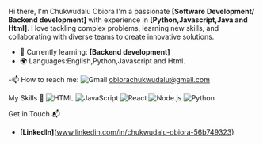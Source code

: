 Hi there, I'm Chukwudalu Obiora
I'm a passionate **[Software Development/ Backend development]** with experience in **[Python,Javascript,Java and Html]**. I love tackling complex problems, learning new skills, and collaborating with diverse teams to create innovative solutions.

- 🌱 Currently learning: **[Backend development]**
- 🌍 Languages:English,Python,Javascript and Html.
  
-📫 How to reach me: 
![Gmail](	https://img.shields.io/badge/Gmail-D14836?style=for-the-badge&logo=gmail&logoColor=white)  obiorachukwudalu@gmail.com

My Skills 🧠
![HTML](https://img.shields.io/badge/-HTML-E34F26?style=flat-square&logo=html5&logoColor=white)
![JavaScript](https://img.shields.io/badge/-JavaScript-F7DF1E?style=flat-square&logo=javascript&logoColor=black)
![React](https://img.shields.io/badge/-React-61DAFB?style=flat-square&logo=react&logoColor=black)
![Node.js](https://img.shields.io/badge/-Node.js-339933?style=flat-square&logo=node.js&logoColor=white)
![Python](https://img.shields.io/badge/Python-FFD43B?style=for-the-badge&logo=python&logoColor=blue)

Get in Touch 📬
- **[LinkedIn]**(www.linkedin.com/in/chukwudalu-obiora-56b749323)
